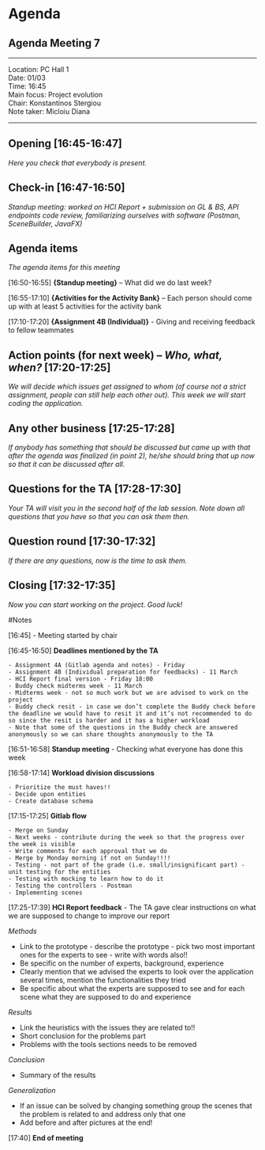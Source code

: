 # Agenda

## Agenda Meeting 7

---

Location:       PC Hall 1\
Date:           01/03\
Time:           16:45\
Main focus:     Project evolution\
Chair:          Konstantinos Stergiou\
Note taker:     Micloiu Diana

---

## Opening [16:45-16:47]
*Here you check that everybody is present.*

## Check-in [16:47-16:50]
*Standup meeting: worked on HCI Report + submission on GL & BS, API endpoints code review, familiarizing ourselves with software (Postman, SceneBuilder, JavaFX)*

## Agenda items
*The agenda items for this meeting*

[16:50-16:55] **{Standup meeting}** –  What did we do last week?

[16:55-17:10] **{Activities for the Activity Bank}** –  Each person should come up with at least 5 activities for the activity bank

[17:10-17:20] **{Assignment 4B (Individual)}** - Giving and receiving feedback to fellow teammates

## Action points (for next week) – *Who, what, when?* [17:20-17:25]
*We will decide which issues get assigned to whom (of course not a strict assignment, people can still help each other out). This week we will start coding the application.*

## Any other business [17:25-17:28]
*If anybody has something that should be discussed but came up with that after the agenda was finalized (in point 2), he/she should bring that up now so that it can be discussed after all.*

## Questions for the TA [17:28-17:30]
*Your TA will visit you in the second half of the lab session. Note down all questions that you have so that you can ask them then.*

## Question round [17:30-17:32]
*If there are any questions, now is the time to ask them.*

## Closing [17:32-17:35]
*Now you can start working on the project. Good luck!*

#Notes

[16:45] - Meeting started by chair

[16:45-16:50] **Deadlines mentioned by the TA**

    - Assignment 4A (Gitlab agenda and notes) - Friday 
    - Assignment 4B (Individual preparation for feedbacks) - 11 March
    - HCI Report final version - Friday 18:00
    - Buddy check midterms week - 11 March
    - Midterms week - not so much work but we are advised to work on the project
    - Buddy check resit - in case we don’t complete the Buddy check before the deadline we would have to resit it and it’s not recommended to do so since the resit is harder and it has a higher workload
    - Note that some of the questions in the Buddy check are answered anonymously so we can share thoughts anonymously to the TA

[16:51-16:58] **Standup meeting** - Checking what everyone has done this week

[16:58-17:14] **Workload division discussions** 

    - Prioritize the must haves!!
    - Decide upon entities
    - Create database schema

[17:15-17:25] **Gitlab flow**

    - Merge on Sunday
    - Next weeks - contribute during the week so that the progress over the week is visible
    - Write comments for each approval that we do
    - Merge by Monday morning if not on Sunday!!!!
    - Testing - not part of the grade (i.e. small/insignificant part) - unit testing for the entities
    - Testing with mocking to learn how to do it
    - Testing the controllers - Postman
    - Implementing scenes

[17:25-17:39] **HCI Report feedback** - The TA gave clear instructions on what we are supposed to change to improve our report

*Methods*
- Link to the prototype - describe the prototype - pick two most important ones for the experts to see - write with words also!!
- Be specific on the number of experts, background, experience
- Clearly mention that we advised the experts to look over the application several times, mention the functionalities they tried
- Be specific about what the experts are supposed to see and for each scene what they are supposed to do and experience


*Results*
- Link the heuristics with the issues they are related to!!
- Short conclusion for the problems part
- Problems with the tools sections needs to be removed

*Conclusion* 
- Summary of the results

*Generalization* 
- If an issue can be solved by changing something group the scenes that the problem is related to and address only that one
- Add before and after pictures at the end!

[17:40] **End of meeting**